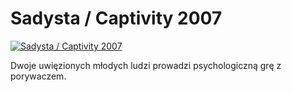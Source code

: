 Sadysta / Captivity 2007 
=============
[![Sadysta / Captivity 2007 ](http://vidos.pl/images/player.gif)](http://vidos.pl/sadysta-captivity-2007)

 Dwoje uwięzionych młodych ludzi prowadzi psychologiczną grę z porywaczem.
